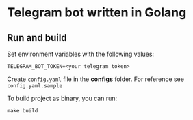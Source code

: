 # Telegram bot written in Golang

## Run and build
Set environment variables with the following values:

    TELEGRAM_BOT_TOKEN=<your telegram token>

Create `config.yaml` file in the **configs** folder. For reference see `config.yaml.sample`

To build project as binary, you can run:

    make build